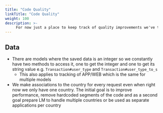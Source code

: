 ```yaml
---
title: "Code Quality"
linkTitle: "Code Quality"
weight: 100
description: >-
     For now just a place to keep track of quality improvements we've talked about but haven't had time to address
---
```


## Data

* There are models where the saved data is an integer so we constantly have two methods to access it, one to get the integer and one to get its string value e.g. `Transaction#user_type` and `Transaction#user_type_to_s`
  * This also applies to tracking of APP/WEB which is the same for multiple models
* We make associations to the country for every request even when right now we only have one country.  The initial goal is to improve performance, remove hardcoded segments of the code and as a second goal prepare LM to handle multiple countries or be used as separate applications per country
